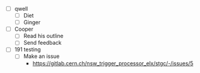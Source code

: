 - [ ] qwell
  - [ ] Diet
  - [ ] Ginger
- [ ] Cooper
  - [ ] Read his outline
  - [ ] Send feedback
- [ ] 191 testing
  - [ ] Make an issue
    - https://gitlab.cern.ch/nsw_trigger_processor_elx/stgc/-/issues/5
    
